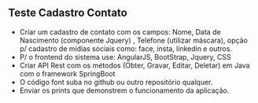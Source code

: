 ## Teste Cadastro Contato

- Criar um cadastro de contato com os campos: Nome, Data de Nascimento (componente Jquery) , Telefone  (utilizar máscara), opção p/ cadastro de mídias sociais como: face, insta, linkedin e outros.
- P/ o frontend do sistema use: AngularJS, BootStrap, Jquery, CSS
- Criar API Rest com os métodos (Obter, Gravar, Editar, Deletar) em Java com o framework SpringBoot
- O código font suba no github ou outro repositório qualquer.
- Enviar os prints que demonstrem o funcionamento da aplicação.
